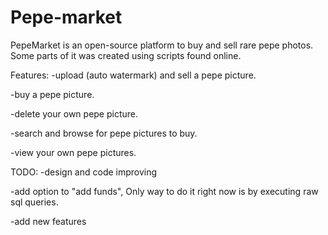 # Pepe-market
PepeMarket is an open-source platform to buy and sell rare pepe photos.
Some parts of it was created using scripts found online. 


Features:
-upload (auto watermark) and sell a pepe picture.

-buy a pepe picture.

-delete your own pepe picture.

-search and browse for pepe pictures to buy.

-view your own pepe pictures.


TODO:
-design and code improving

-add option to "add funds", Only way to do it right now is by executing raw  sql queries.

-add new features
